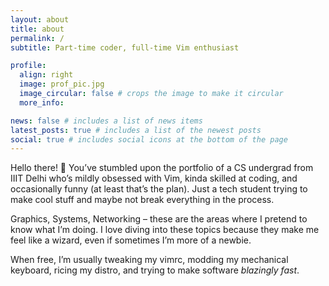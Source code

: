 ```yaml
---
layout: about
title: about
permalink: /
subtitle: Part-time coder, full-time Vim enthusiast

profile:
  align: right
  image: prof_pic.jpg
  image_circular: false # crops the image to make it circular
  more_info:

news: false # includes a list of news items
latest_posts: true # includes a list of the newest posts
social: true # includes social icons at the bottom of the page
---
```


Hello there! 👋 You’ve stumbled upon the portfolio of a CS undergrad from IIIT Delhi who’s mildly obsessed with Vim, kinda skilled at coding, and occasionally funny (at least that’s the plan). Just a tech student trying to make cool stuff and maybe not break everything in the process.

Graphics, Systems, Networking – these are the areas where I pretend to know what I’m doing. I love diving into these topics because they make me feel like a wizard, even if sometimes I’m more of a newbie.

When free, I’m usually tweaking my vimrc, modding my mechanical keyboard, ricing my distro, and trying to make software _blazingly fast_. 
